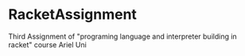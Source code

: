 # RacketAssignment
Third Assignment of "programing language and interpreter building in racket" course Ariel Uni
